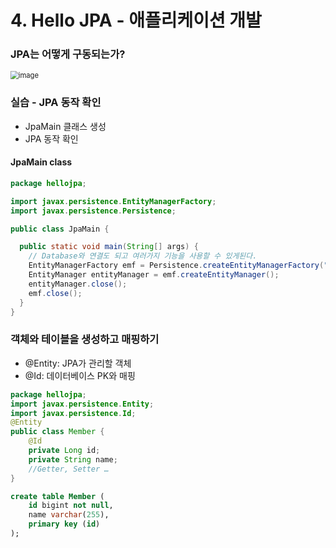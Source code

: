 # 4. Hello JPA - 애플리케이션 개발



### JPA는 어떻게 구동되는가?

<img src="https://user-images.githubusercontent.com/55625864/124294936-3b824280-db93-11eb-9aa8-01a769d3c9d6.png" alt="image" style="zoom:80%;" />

### 실습 - JPA 동작 확인

- JpaMain 클래스 생성
- JPA 동작 확인



#### JpaMain class

```java
package hellojpa;

import javax.persistence.EntityManagerFactory;
import javax.persistence.Persistence;

public class JpaMain {

  public static void main(String[] args) {
    // Database와 연결도 되고 여러가지 기능을 사용할 수 있게된다.
    EntityManagerFactory emf = Persistence.createEntityManagerFactory("hello");
    EntityManager entityManager = emf.createEntityManager();
    entityManager.close();
    emf.close();
  }
}
```



### 객체와 테이블을 생성하고 매핑하기

- @Entity: JPA가 관리할 객체
- @Id: 데이터베이스 PK와 매핑

```java
package hellojpa;
import javax.persistence.Entity;
import javax.persistence.Id;
@Entity
public class Member {
    @Id
    private Long id;
    private String name;
    //Getter, Setter …
}
```

```sql
create table Member (
    id bigint not null,
    name varchar(255),
    primary key (id)
);
```



